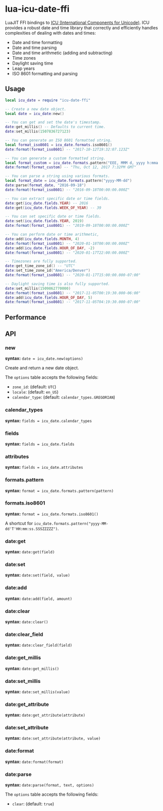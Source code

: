 # lua-icu-date-ffi

LuaJIT FFI bindings to [ICU (International Components for Unicode)](http://site.icu-project.org). ICU provides a robust date and time library that correctly and efficiently handles complexities of dealing with dates and times:

- Date and time formatting
- Date and time parsing
- Date and time arithmetic (adding and subtracting)
- Time zones
- Daylight saving time
- Leap years
- ISO 8601 formatting and parsing

## Usage

```lua
local icu_date = require "icu-date-ffi"

-- Create a new date object.
local date = icu_date:new()

-- You can get and set the date's timestamp.
date:get_millis() -- Defaults to current time.
date:set_millis(1507836727123)

-- You can generate an ISO 8601 formatted string.
local format_iso8601 = icu_date.formats.iso8601()
date:format(format_iso8601) -- "2017-10-12T19:32:07.123Z"

-- You can generate a custom formatted string.
local format_custom = icu_date.formats.pattern("EEE, MMM d, yyyy h:mma zzz")
date:format(format_custom) -- "Thu, Oct 12, 2017 7:32PM GMT"

-- You can parse a string using various formats.
local format_date = icu_date.formats.pattern("yyyy-MM-dd")
date:parse(format_date, "2016-09-18")
date:format(format_iso8601) -- "2016-09-18T00:00:00.000Z"

-- You can extract specific date or time fields.
date:get(icu_date.fields.YEAR) -- 2016
date:get(icu_date.fields.WEEK_OF_YEAR) -- 39

-- You can set specific date or time fields.
date:set(icu_date.fields.YEAR, 2019)
date:format(format_iso8601) -- "2019-09-18T00:00:00.000Z"

-- You can perform date or time arithmetic,
date:add(icu_date.fields.MONTH, 4)
date:format(format_iso8601) -- "2020-01-18T00:00:00.000Z"
date:add(icu_date.fields.HOUR_OF_DAY, -2)
date:format(format_iso8601) -- "2020-01-17T22:00:00.000Z"

-- Timezones are fully supported.
date:get_time_zone_id() -- "UTC"
date:set_time_zone_id("America/Denver")
date:format(format_iso8601) -- "2020-01-17T15:00:00.000-07:00"

-- Daylight saving time is also fully supported.
date:set_millis(1509862770000)
date:format(format_iso8601) -- "2017-11-05T00:19:30.000-06:00"
date:add(icu_date.fields.HOUR_OF_DAY, 5)
date:format(format_iso8601) -- "2017-11-05T04:19:30.000-07:00"
```

## Performance

## API

### new

**syntax:** `date = icu_date.new(options)`

Create and return a new date object.

The `options` table accepts the following fields:

- `zone_id`: (default: `UTC`)
- `locale`: (default: `en_US`)
- `calendar_type`: (default: `calendar_types.GREGORIAN`)

### calendar_types

**syntax:** `fields = icu_date.calendar_types`

### fields

**syntax:** `fields = icu_date.fields`

### attributes

**syntax:** `fields = icu_date.attributes`

### formats.pattern

**syntax:** `format = icu_date.formats.pattern(pattern)`

### formats.iso8601

**syntax:** `format = icu_date.formats.iso8601()`

A shortcut for `icu_date.formats.pattern("yyyy-MM-dd'T'HH:mm:ss.SSSZZZZZ")`.

### date:get

**syntax:** `date:get(field)`

### date:set

**syntax:** `date:set(field, value)`

### date:add

**syntax:** `date:add(field, amount)`

### date:clear

**syntax:** `date:clear()`

### date:clear_field

**syntax:** `date:clear_field(field)`

### date:get_millis

**syntax:** `date:get_millis()`

### date:set_millis

**syntax:** `date:set_millis(value)`

### date:get_attribute

**syntax:** `date:get_attribute(attribute)`

### date:set_attribute

**syntax:** `date:set_attribute(attribute, value)`

### date:format

**syntax:** `date:format(format)`

### date:parse

**syntax:** `date:parse(format, text, options)`

The `options` table accepts the following fields:

- `clear`: (default: `true`)
